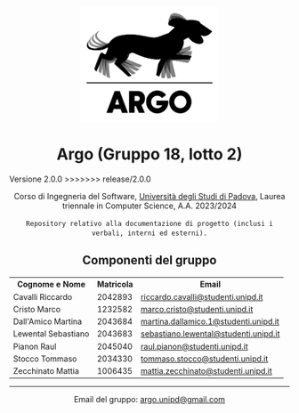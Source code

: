 <div align="center">
  <img src="Logo/argo.svg" width="250" height="205">
</div>
<h1 align="center">Argo (Gruppo 18, lotto 2)</h1>
Versione 2.0.0
>>>>>>> release/2.0.0
<p align="center">Corso di Ingegneria del Software, <a href="https://www.unipd.it" target="_blank">Università degli Studi di Padova</a>, Laurea triennale in Computer Science, A.A. 2023/2024</p>
<p align="center">
  <code>Repository relativo alla documentazione di progetto (inclusi i verbali, interni ed esterni).</code>
</p>
<h2 align="center">Componenti del gruppo</h2>
<table align="center">
  <tr>
    <th>Cognome e Nome</th>
    <th>Matricola</th>
    <th>Email</th>
  </tr>
  <tr>
    <td>Cavalli Riccardo</td>
    <td>2042893</td>
    <td><a href="mailto:riccardo.cavalli@studenti.unipd.it">riccardo.cavalli@studenti.unipd.it</a></td>
  </tr>
  <tr>
    <td>Cristo Marco</td>
    <td>1232582</td>
    <td><a href="mailto:marco.cristo@studenti.unipd.it">marco.cristo@studenti.unipd.it</a></td>
  </tr>
  <tr>
    <td>Dall'Amico Martina</td>
    <td>2043684</td>
    <td><a href="mailto:martina.dallamico.1@studenti.unipd.it">martina.dallamico.1@studenti.unipd.it</a></td>
  </tr>
  <tr>
    <td>Lewental Sebastiano</td>
    <td>2043683</td>
    <td><a href="mailto:sebastiano.lewental@studenti.unipd.it">sebastiano.lewental@studenti.unipd.it</a></td>
  </tr>
  <tr>
    <td>Pianon Raul</td>
    <td>2045040</td>
    <td><a href="mailto:raul.pianon@studenti.unipd.it">raul.pianon@studenti.unipd.it</a></td>
  </tr>
  <tr>
    <td>Stocco Tommaso</td>
    <td>2034330</td>
    <td><a href="mailto:tommaso.stocco@studenti.unipd.it">tommaso.stocco@studenti.unipd.it</a></td>
  </tr>
  <tr>
    <td>Zecchinato Mattia</td>
    <td>1006435</td>
    <td><a href="mailto:mattia.zecchinato@studenti.unipd.it">mattia.zecchinato@studenti.unipd.it</a></td>
  </tr>
</table>
<hr>
<p align="center">Email del gruppo: <a href="mailto:argo.unipd@gmail.com">argo.unipd@gmail.com</a></p>
